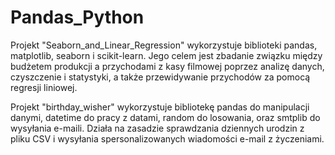 # Pandas_Python


Projekt "Seaborn_and_Linear_Regression" wykorzystuje biblioteki pandas, matplotlib, seaborn i scikit-learn. Jego celem jest zbadanie związku między budżetem produkcji a przychodami z kasy filmowej poprzez analizę danych, czyszczenie i statystyki, a także przewidywanie przychodów za pomocą regresji liniowej.


Projekt "birthday_wisher" wykorzystuje bibliotekę pandas do manipulacji danymi, datetime do pracy z datami, random do losowania, oraz smtplib do wysyłania e-maili. Działa na zasadzie sprawdzania dziennych urodzin z pliku CSV i wysyłania spersonalizowanych wiadomości e-mail z życzeniami.
